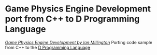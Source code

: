 # Game Physics Engine Development port from C++ to D Programming Language

[*Game Physics Engine Development by Ian Millington*](http://procyclone.com/)
Porting code sample from C++ to the [D Programming Language](http://dlang.org)


